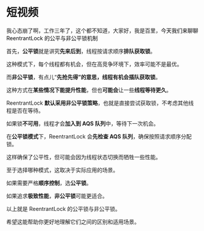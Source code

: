# 短视频

我心态崩了啊，工作三年了，这个都不知道，大家好，我是百里，<font style="color:rgb(6, 6, 7);">今天我们来聊聊 ReentrantLock 的公平与非公平锁机制</font>

首先，**公平锁**就是讲究**先来后到**，线程按请求顺序**排队获取锁**。

这种模式下，每个线程都有机会，但在高竞争环境下，效率可能不是最优。

而**非公平锁**，有点儿“**先抢先得”**的意思，线程有机会**插队获取锁**。

这种方式在**某些情况下能提升性能**，但也**可能会**让一些**线程等待更久**。

ReentrantLock **默认采用非公平锁策略**，也就是直接尝试获取锁，不考虑其他线程是否在等待。

如果锁**不可用**，线程才会**加入到 AQS 队列**中，等待下一次机会。

在**公平锁模式**下，ReentrantLock 会**先检查 AQS 队列**，确保按照请求顺序分配锁。

这样确保了公平性，但可能会因为线程状态切换而牺牲一些性能。

至于选择哪种模式，这取决于实际应用的场景。

如果需要严格**顺序控制**，选**公平锁**。

如果追求**极致性能**，**非公平锁**可能更适合。

以上就是 ReentrantLock 的公平锁与非公平锁。

希望这能帮助你更好地理解它们之间的区别和适用场景。


